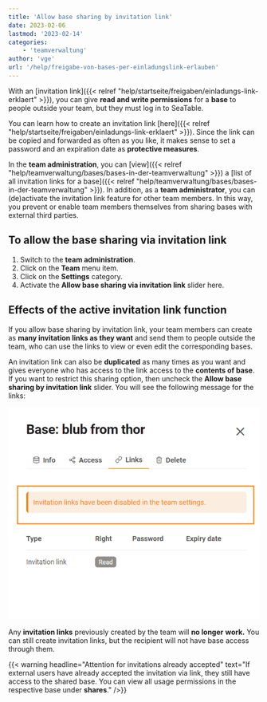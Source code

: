 ```yaml
---
title: 'Allow base sharing by invitation link'
date: 2023-02-06
lastmod: '2023-02-14'
categories:
    - 'teamverwaltung'
author: 'vge'
url: '/help/freigabe-von-bases-per-einladungslink-erlauben'
---
```


With an [invitation link]({{< relref "help/startseite/freigaben/einladungs-link-erklaert" >}}), you can give **read and write permissions** for a **base** to people outside your team, but they must log in to SeaTable.

You can learn how to create an invitation link [here]({{< relref "help/startseite/freigaben/einladungs-link-erklaert" >}}). Since the link can be copied and forwarded as often as you like, it makes sense to set a password and an expiration date as **protective measures**.

In the **team administration**, you can [view]({{< relref "help/teamverwaltung/bases/bases-in-der-teamverwaltung" >}}) a [list of all invitation links for a base]({{< relref "help/teamverwaltung/bases/bases-in-der-teamverwaltung" >}}). In addition, as a **team administrator**, you can (de)activate the invitation link feature for other team members. In this way, you prevent or enable team members themselves from sharing bases with external third parties.

## To allow the base sharing via invitation link

1. Switch to the **team administration**.
2. Click on the **Team** menu item.
3. Click on the **Settings** category.
4. Activate the **Allow base sharing via invitation link** slider here.

## Effects of the active invitation link function

If you allow base sharing by invitation link, your team members can create as **many invitation links as they want** and send them to people outside the team, who can use the links to view or even edit the corresponding bases.

An invitation link can also be **duplicated** as many times as you want and gives everyone who has access to the link access to the **contents of base**. If you want to restrict this sharing option, then uncheck the **Allow base sharing by invitation link** slider. You will see the following message for the links:

![Error message invitation link in team administration](images/Fehlermeldung-EInladungslink.png)

Any **invitation links** previously created by the team will **no longer** **work.** You can still create invitation links, but the recipient will not have base access through them.

{{< warning  headline="Attention for invitations already accepted"  text="If external users have already accepted the invitation via link, they still have access to the shared base. You can view all usage permissions in the respective base under **shares**." />}}

